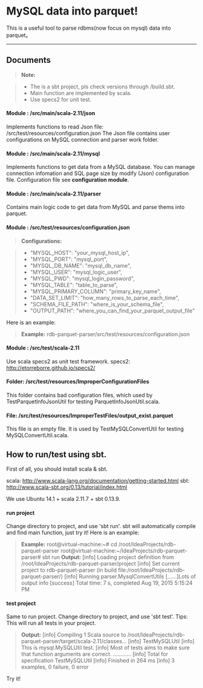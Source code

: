 MySQL data into parquet!
===================


This is a useful tool to parse rdbms(now focus on mysql) data into parquet。

----------


Documents
-------------



> **Note:**

> - The is a sbt project, pls check versions through /build.sbt.
> - Main function are implemented by scala.
> - Use specs2 for unit test.



#### <i class="icon-folder-open"></i>Module : /src/main/scala-2.11/json

Implements functions to read Json file:
/src/test/resources/configuration.json
The Json file contains user configurations on MySQL connection and parser work folder.

#### <i class="icon-folder-open"></i>Module : /src/main/scala-2.11/mysql

Implements functions to get data from a MySQL database.
You can manage connection infomation and SQL page size by modify (Json) configuration file.
Configuration file see **configuration module**.

#### <i class="icon-folder-open"></i>Module : /src/main/scala-2.11/parser
Contains main logic code to get data from MySQL and parse thems into parquet.

#### <i class="icon-folder-open"></i>Module : /src/test/resources/configuration.json
> **Configurations:**

> - "MYSQL_HOST": "your_mysql_host_ip",
> - "MYSQL_PORT": "mysql_port",
> - "MYSQL_DB_NAME": "mysql_db_name",
> - "MYSQL_USER": "mysql_logic_user",
> - "MYSQL_PWD": "mysql_login_password",
> - "MYSQL_TABLE": "table_to_parse",
> - "MYSQL_PRIMARY_COLUMN": "primary_key_name",
> - "DATA_SET_LIMIT": "how_many_rows_to_parse_each_time",
> - "SCHEMA_FILE_PATH": "where_is_your_schema_file",
> - "OUTPUT_PATH": "where_you_can_find_your_parquet_output_file"

Here is an example:

> **Example:** 
>   rdb-parquet-parser/src/test/resources/configuration.json

#### <i class="icon-folder-open"></i>Module : /src/test/scala-2.11
Use scala specs2 as unit test framework.
specs2: http://etorreborre.github.io/specs2/

#### <i class="icon-folder-open"></i>Folder: /src/test/resources/ImproperConfigurationFiles

This folder contains bad configuration files, which used by  TestParquetInfoJsonUtil for testing ParquetInfoJsonUtil.scala.

#### <i class="icon-folder-open"></i>File: /src/test/resources/ImproperTestFiles/output_exist.parquet

This file is an empty file. It is used by TestMySQLConvertUtil for testing  MySQLConvertUtil.scala.

How to run/test using sbt.
-------------
First of all, you should install scala & sbt.

scala: http://www.scala-lang.org/documentation/getting-started.html
sbt: http://www.scala-sbt.org/0.13/tutorial/index.html

We use Ubuntu 14.1 + scala 2.11.7 + sbt 0.13.9.

#### run project
Change directory to project, and use 'sbt run'.
sbt will automatically compile and find main function, just try it!
Here is an example:
> **Example:**
> root@virtual-machine:~# cd /root/IdeaProjects/rdb-parquet-parser
> root@virtual-machine:~/IdeaProjects/rdb-parquet-parser# sbt run
>  **Output:**
> [info] Loading project definition from /root/IdeaProjects/rdb-parquet-parser/project
> [info] Set current project to rdb-parquet-parser (in build file:/root/IdeaProjects/rdb-parquet-parser/)
> [info] Running parser.MysqlConvertUtils 
> [……]Lots of output info
> [success] Total time: 7 s, completed Aug 19, 2015 5:15:24 PM

#### test project
Same to run project.
Change directory to project, and use 'sbt test'.
Tips: This will run all tests in your project.

>  **Output:**
> [info] Compiling 1 Scala source to /root/IdeaProjects/rdb-parquet-parser/target/scala-2.11/classes...
> [info] TestMySQLUtil
> [info] This is mysql.MySQLUtil test.
> [info] Most of tests aims to make sure that function arguments are correct.
> …………
> [info] Total for specification TestMySQLUtil
> [info] Finished in 264 ms
> [info] 3 examples, 0 failure, 0 error



Try it!

